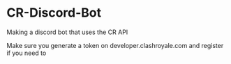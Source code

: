 # CR-Discord-Bot
Making a discord bot that uses the CR API

Make sure you generate a token on developer.clashroyale.com and register if you need to
